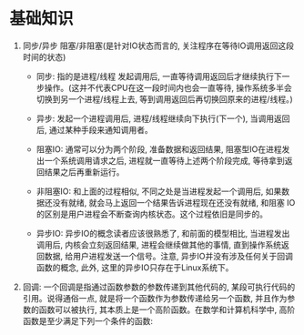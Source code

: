 # 基础知识
1. 同步/异步  阻塞/非阻塞(是针对IO状态而言的, 关注程序在等待IO调用返回这段时间的状态)

    * 同步: 指的是进程/线程 发起调用后, 一直等待调用返回后才继续执行下一步操作。(这并不代表CPU在这一段时间内也会一直等待, 操作系统多半会切换到另一个进程/线程上去, 等到调用返回后再切换回原来的进程/线程。)
    
    * 异步: 发起一个进程调用后, 进程/线程继续向下执行(下一个), 当调用返回后, 通过某种手段来通知调用者。
    
    * 阻塞IO: 通常可以分为两个阶段, 准备数据和返回结果, 阻塞型IO在进程发出一个系统调用请求之后, 进程就一直等待上述两个阶段完成, 等待拿到返回结果之后再重新运行。
    
    * 非阻塞IO: 和上面的过程相似, 不同之处是当进程发起一个调用后, 如果数据还没有就绪, 就会马上返回一个结果告诉进程现在还没有就绪, 和阻塞 IO 的区别是用户进程会不断查询内核状态。这个过程依旧是同步的。
    
    * 异步IO: 异步IO的概念读者应该很熟悉了, 和前面的模型相比, 当进程发出调用后, 内核会立刻返回结果, 进程会继续做其他的事情, 直到操作系统返回数据, 给用户进程发送一个信号。注意, 异步IO并没有涉及任何关于回调函数的概念, 此外, 这里的异步IO只存在于Linux系统下。

2. 回调: 一个回调是指通过函数参数的参数传递到其他代码的, 某段可执行代码的引用。说得通俗一点, 就是将一个函数作为参数传递给另一个函数, 并且作为参数的函数可以被执行, 其本质上是一个高阶函数。在数学和计算机科学中, 高阶函数是至少满足下列一个条件的函数:
